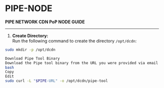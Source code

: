 # PIPE-NODE  
**PIPE NETWORK CDN PoP NODE GUIDE**

---

1. **Create Directory:**  
Run the following command to create the directory `/opt/dcdn`:

```bash
sudo mkdir -p /opt/dcdn

Download Pipe Tool Binary
Download the Pipe tool binary from the URL you were provided via email (replace $PIPE-URL with the provided URL):
bash
Copy
Edit
sudo curl -L "$PIPE-URL" -o /opt/dcdn/pipe-tool

